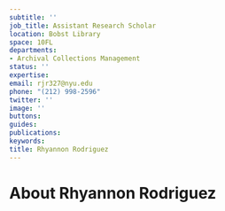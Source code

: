 ```yaml
---
subtitle: ''
job_title: Assistant Research Scholar
location: Bobst Library
space: 10FL
departments:
- Archival Collections Management
status: ''
expertise: 
email: rjr327@nyu.edu
phone: "(212) 998-2596"
twitter: ''
image: ''
buttons: 
guides: 
publications: 
keywords: 
title: Rhyannon Rodriguez
---
```


# About Rhyannon Rodriguez